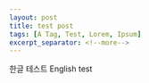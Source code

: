 ```yaml
---
layout: post
title: test post
tags: [A Tag, Test, Lorem, Ipsum]
excerpt_separator: <!--more-->
---
```


한글 테스트
English test

